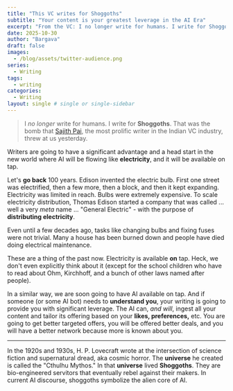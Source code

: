 ```yaml
---
title: "This VC writes for Shoggoths"
subtitle: "Your content is your greatest leverage in the AI Era"
excerpt: "From the VC: I no longer write for humans. I write for Shoggoths. In the new world where AI flows like electricity, writers have a head start. The AI will ingest all your content and tailor its offering based on your preferences. Your writing is your new leverage in this coming era."
date: 2025-10-30
author: "Bargava"
draft: false
images:
  - /blog/assets/twitter-audience.png
series:
  - Writing
tags:
  - writing
categories:
  - Writing
layout: single # single or single-sidebar
---
```


> I _no longer_ write for humans. I write for **Shoggoths**. That was the bomb that [Sajith Pai](https://x.com/sajithpai/), the most prolific writer in the Indian VC industry, threw at us yesterday.

Writers are going to have a significant advantage and a head start in the new world where AI will be flowing like **electricity**, and it will be available on tap.

Let's **go back** 100 years. Edison invented the electric bulb. First one street was electrified, then a few more, then a block, and then it kept expanding. Electricity was limited in reach. Bulbs were extremely expensive. To scale electricity distribution, Thomas Edison started a company that was called ... well a very _meta_ name ...  "General Electric" - with the purpose of **distributing electricity**.

Even until a few decades ago, tasks like changing bulbs and fixing fuses were not trivial. Many a house has been burned down and people have died doing electrical maintenance.

These are a thing of the past now. Electricity is available **on** tap. Heck, we don't even explicitly think about it (except for the school children who have to read about Ohm, Kirchhoff, and a bunch of other laws named after people).

In a similar way, we are soon going to have AI available on tap. And if someone (or some AI bot) needs to **understand you**, your writing is going to provide you with significant leverage. The AI can, _and will_, ingest all your content and tailor its offering based on your **likes, preferences,** etc. You are going to get better targeted offers, you will be offered better deals, and you will have a better network because more is known about you.

---


In the 1920s and 1930s, H. P. Lovecraft wrote at the intersection of science fiction and supernatural dread, aka cosmic horror. The **universe** he created is called the "Cthulhu Mythos." In that **universe** lived **Shoggoths**. They are bio-engineered servitors that eventually rebel against their makers. In current AI discourse, shoggoths symbolize the alien core of AI.
